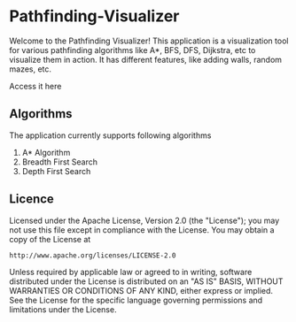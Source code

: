 # Pathfinding-Visualizer
Welcome to the Pathfinding Visualizer! This application is a visualization tool for various pathfinding algorithms like A*, BFS, DFS, Dijkstra, etc to visualize them in action. It has different features, like adding walls, random mazes, etc. 

Access it here

## Algorithms
The application currently supports following algorithms
 1. A* Algorithm 
 1. Breadth First Search
 1. Depth First Search

## Licence
Licensed under the Apache License, Version 2.0 (the "License");
you may not use this file except in compliance with the License.
You may obtain a copy of the License at

    http://www.apache.org/licenses/LICENSE-2.0

Unless required by applicable law or agreed to in writing, software
distributed under the License is distributed on an "AS IS" BASIS,
WITHOUT WARRANTIES OR CONDITIONS OF ANY KIND, either express or implied.
See the License for the specific language governing permissions and
limitations under the License.
